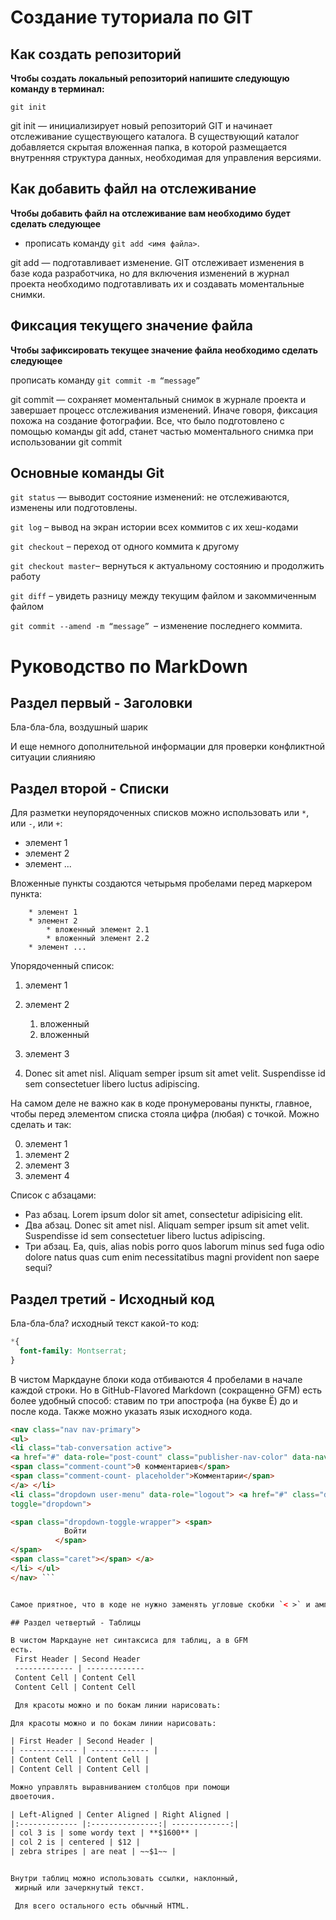 # Создание туториала по GIT

## Как создать репозиторий

**Чтобы создать локальный репозиторий напишите следующую команду в терминал:**

  ```git init```

  git init — инициализирует новый репозиторий GIT и начинает отслеживание существующего каталога. В существующий каталог добавляется скрытая вложенная папка, в которой размещается внутренняя структура данных, необходимая для управления версиями.

## Как добавить файл на отслеживание 
**Чтобы добавить файл на отслеживание вам необходимо будет сделать следующее**

- прописать команду ```git add <имя файла>```.

git add — подготавливает изменение. GIT отслеживает изменения в базе кода разработчика, но для включения изменений в журнал проекта необходимо подготавливать их и создавать моментальные снимки. 

## Фиксация текущего значение файла
**Чтобы зафиксировать текущее значение файла необходимо сделать следующее**

прописать команду ```git commit -m “message” ```

git commit — сохраняет моментальный снимок в журнале проекта и завершает процесс отслеживания изменений. Иначе говоря, фиксация похожа на создание фотографии. Все, что было подготовлено с помощью команды git add, станет частью моментального снимка при использовании git commit

## Основные команды Git

```git status``` — выводит состояние изменений: не отслеживаются, изменены или подготовлены.

```git log``` – вывод на экран истории всех коммитов с их хеш-кодами

```git checkout``` – переход от одного коммита к другому

```git checkout master```– вернуться к актуальному состоянию и продолжить работу

```git diff``` – увидеть разницу между текущим файлом и закоммиченным файлом

```git commit --amend -m “message” ```– изменение последнего коммита.

# Руководство по MarkDown

## Раздел первый - Заголовки

Бла-бла-бла, воздушный шарик

И еще немного дополнительной информации для проверки конфликтной ситуации слиянияю

## Раздел второй - Списки

Для разметки неупорядоченных списков можно использовать
или `*`, или `-`, или `+`:

- элемент 1
- элемент 2
- элемент ...

Вложенные пункты создаются четырьмя пробелами перед маркером пункта:

        * элемент 1
        * элемент 2
            * вложенный элемент 2.1
            * вложенный элемент 2.2
        * элемент ...   

Упорядоченный список:
1. элемент 1
2. элемент 2
    1. вложенный
    2. вложенный
3. элемент 3

4. Donec sit amet nisl. Aliquam semper ipsum sit amet velit. Suspendisse id sem consectetuer libero luctus adipiscing.

На самом деле не важно как в коде пронумерованы пункты,
главное, чтобы перед элементом списка стояла цифра (любая) с точкой. Можно сделать и так:

0. элемент 1
0. элемент 2
0. элемент 3
0. элемент 4

Список с абзацами:
* Раз абзац. Lorem ipsum dolor sit amet, consectetur
adipisicing elit.
* Два абзац. Donec sit amet nisl. Aliquam semper ipsum
sit amet velit. Suspendisse id sem consectetuer libero luctus adipiscing.
* Три абзац. Ea, quis, alias nobis porro quos laborum
        minus sed fuga odio dolore natus quas cum enim
        necessitatibus magni provident non saepe sequi?








## Раздел третий - Исходный код

Бла-бла-бла? исходный текст какой-то код:
```css
*{
  font-family: Montserrat;
}
```

В чистом Маркдауне блоки кода отбиваются 4 пробелами в начале каждой строки.
Но в GitHub-Flavored Markdown (сокращенно GFM) есть более удобный способ: ставим по три апострофа (на букве Ё) до и после кода. Также можно указать язык исходного кода.

```html
<nav class="nav nav-primary">
<ul>
<li class="tab-conversation active">
<a href="#" data-role="post-count" class="publisher-nav-color" data-nav="conversation">
<span class="comment-count">0 комментариев</span>
<span class="comment-count- placeholder">Комментарии</span>
</a> </li>
<li class="dropdown user-menu" data-role="logout"> <a href="#" class="dropdown-toggle" data-
toggle="dropdown">

<span class="dropdown-toggle-wrapper"> <span>
            Войти
          </span>
</span>
<span class="caret"></span> </a>
</li> </ul>
</nav> ```


Самое приятное, что в коде не нужно заменять угловые скобки `< >` и амперсанд `&` на их html-сущности.

## Раздел четвертый - Таблицы

В чистом Маркдауне нет синтаксиса для таблиц, а в GFM
есть.
 First Header | Second Header
 ------------- | -------------
 Content Cell | Content Cell
 Content Cell | Content Cell

 Для красоты можно и по бокам линии нарисовать:

Для красоты можно и по бокам линии нарисовать:

| First Header | Second Header |
| ------------- | ------------- |
| Content Cell | Content Cell |
| Content Cell | Content Cell |

Можно управлять выравниванием столбцов при помощи
двоеточия.

| Left-Aligned | Center Aligned | Right Aligned |
|:------------- |:---------------:| -------------:|
| col 3 is | some wordy text | **$1600** |
| col 2 is | centered | $12 |
| zebra stripes | are neat | ~~$1~~ |


Внутри таблиц можно использовать ссылки, наклонный,
 жирный или зачеркнутый текст.

 Для всего остального есть обычный HTML.